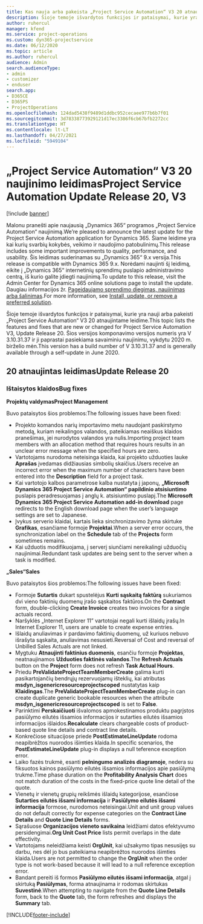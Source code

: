 ```yaml
---
title: Kas nauja arba pakeista „Project Service Automation“ V3 20 atnaujintame leidime
description: Šioje temoje išvardytos funkcijos ir pataisymai, kurie yra pasiekiami „Project Service Automation“ V3 20 naujinimo leidime
author: ruhercul
manager: kfend
ms.service: project-operations
ms.custom: dyn365-projectservice
ms.date: 06/12/2020
ms.topic: article
ms.author: ruhercul
audience: Admin
search.audienceType:
- admin
- customizer
- enduser
search.app:
- D365CE
- D365PS
- ProjectOperations
ms.openlocfilehash: 124dad5438f9489d1ddbc952cecaee977b6b7f01
ms.sourcegitcommit: 3d78338773929121d17ec3386f6cb67bfb2272cc
ms.translationtype: HT
ms.contentlocale: lt-LT
ms.lasthandoff: 04/27/2021
ms.locfileid: "5949104"
---
```

# <a name="project-service-automation-update-release-20-v3"></a><span data-ttu-id="0371c-103">„Project Service Automation“ V3 20 naujinimo leidimas</span><span class="sxs-lookup"><span data-stu-id="0371c-103">Project Service Automation Update Release 20, V3</span></span>

[!include [banner](../includes/psa-now-project-operations.md)]

<span data-ttu-id="0371c-104">Malonu pranešti apie naujausią „Dynamics 365“ programos „Project Service Automation“ naujinimą.</span><span class="sxs-lookup"><span data-stu-id="0371c-104">We’re pleased to announce the latest update for the Project Service Automation application for Dynamics 365.</span></span> <span data-ttu-id="0371c-105">Šiame leidime yra kai kurių svarbių kokybės, veikimo ir naudojimo patobulinimų.</span><span class="sxs-lookup"><span data-stu-id="0371c-105">This release includes some important improvements to quality, performance, and usability.</span></span> <span data-ttu-id="0371c-106">Šis leidimas suderinamas su „Dynamics 365“ 9.x versija.</span><span class="sxs-lookup"><span data-stu-id="0371c-106">This release is compatible with Dynamics 365 9.x.</span></span> <span data-ttu-id="0371c-107">Norėdami naujinti šį leidimą, eikite į „Dynamics 365“ internetinių sprendimų puslapio administravimo centrą, iš kurio galite įdiegti naujinimą.</span><span class="sxs-lookup"><span data-stu-id="0371c-107">To update to this release, visit the Admin Center for Dynamics 365 online solutions page to install the update.</span></span> <span data-ttu-id="0371c-108">Daugiau informacijos žr. [Pageidaujamo sprendimo diegimas, naujinimas arba šalinimas](/power-platform/admin/install-remove-preferred-solution).</span><span class="sxs-lookup"><span data-stu-id="0371c-108">For more information, see [Install, update, or remove a preferred solution](/power-platform/admin/install-remove-preferred-solution).</span></span>

<span data-ttu-id="0371c-109">Šioje temoje išvardytos funkcijos ir pataisymai, kurie yra nauji arba pakeisti „Project Service Automation“ V3 20 atnaujintame leidime.</span><span class="sxs-lookup"><span data-stu-id="0371c-109">This topic lists the features and fixes that are new or changed for Project Service Automation V3, Update Release 20.</span></span> <span data-ttu-id="0371c-110">Šios versijos komponavimo versijos numeris yra V 3.10.31.37 ir ji paprastai pasiekiama savaiminiu naujinimu, vykdytu 2020 m. birželio mėn.</span><span class="sxs-lookup"><span data-stu-id="0371c-110">This version has a build number of V 3.10.31.37 and is generally available through a self-update in June 2020.</span></span>

## <a name="update-release-20"></a><span data-ttu-id="0371c-111">20 atnaujintas leidimas</span><span class="sxs-lookup"><span data-stu-id="0371c-111">Update Release 20</span></span>

### <a name="bug-fixes"></a><span data-ttu-id="0371c-112">Ištaisytos klaidos</span><span class="sxs-lookup"><span data-stu-id="0371c-112">Bug fixes</span></span>

<span data-ttu-id="0371c-113">**Projektų valdymas**</span><span class="sxs-lookup"><span data-stu-id="0371c-113">**Project Management**</span></span>

<span data-ttu-id="0371c-114">Buvo pataisytos šios problemos:</span><span class="sxs-lookup"><span data-stu-id="0371c-114">The following issues have been fixed:</span></span>

- <span data-ttu-id="0371c-115">Projekto komandos narių importavimo metu naudojant paskirstymo metodą, kuriam reikalingos valandos, pateikiamas neaiškus klaidos pranešimas, jei nurodytos valandos yra nulis.</span><span class="sxs-lookup"><span data-stu-id="0371c-115">Importing project team members with an allocation method that requires hours results in an unclear error message when the specified hours are zero.</span></span>
- <span data-ttu-id="0371c-116">Vartotojams nurodoma neteisinga klaida, kai projekto užduoties lauke **Aprašas** įvedamas didžiausias simbolių skaičius.</span><span class="sxs-lookup"><span data-stu-id="0371c-116">Users receive an incorrect error when the maximum number of characters have been entered into the **Description** field for a project task.</span></span>
- <span data-ttu-id="0371c-117">Kai vartotojo kalbos parametrose kalba nustatyta į japonų, **„Microsoft Dynamics 365 Project Service Automation“ papildinio atsisiuntimo** puslapis peradresuojamas į anglų k. atsisiuntimo puslapį.</span><span class="sxs-lookup"><span data-stu-id="0371c-117">The **Microsoft Dynamics 365 Project Service Automation add-in download** page redirects to the English download page when the user’s language settings are set to Japanese.</span></span>
- <span data-ttu-id="0371c-118">Įvykus serverio klaidai, kartais lieka sinchronizavimo žyma skirtuke **Grafikas**, esančiame formoje **Projektai**.</span><span class="sxs-lookup"><span data-stu-id="0371c-118">When a server error occurs, the synchronization label on the **Schedule** tab of the **Projects** form sometimes remains.</span></span>
- <span data-ttu-id="0371c-119">Kai užduotis modifikuojama, į serverį siunčiami nereikalingi užduočių naujinimai.</span><span class="sxs-lookup"><span data-stu-id="0371c-119">Redundant task updates are being sent to the server when a task is modified.</span></span>

<span data-ttu-id="0371c-120">**„Sales“**</span><span class="sxs-lookup"><span data-stu-id="0371c-120">**Sales**</span></span>

<span data-ttu-id="0371c-121">Buvo pataisytos šios problemos:</span><span class="sxs-lookup"><span data-stu-id="0371c-121">The following issues have been fixed:</span></span>

- <span data-ttu-id="0371c-122">Formoje **Sutartis** dukart spustelėjus **Kurti sąskaitą faktūrą** sukuriamos dvi vieno faktinių duomenų įrašo sąskaitos faktūros.</span><span class="sxs-lookup"><span data-stu-id="0371c-122">On the **Contract** form, double-clicking **Create Invoice** creates two invoices for a single actuals record.</span></span>
- <span data-ttu-id="0371c-123">Naršyklės „Internet Explorer 11” vartotojai negali kurti išlaidų įrašų.</span><span class="sxs-lookup"><span data-stu-id="0371c-123">In Internet Explorer 11, users are unable to create expense entries.</span></span>
- <span data-ttu-id="0371c-124">Išlaidų anuliavimas ir pardavimo faktinių duomenų, už kuriuos nebuvo išrašyta sąskaita, anuliavimas nesusieti.</span><span class="sxs-lookup"><span data-stu-id="0371c-124">Reversal of Cost and reversal of Unbilled Sales Actuals are not linked.</span></span>
- <span data-ttu-id="0371c-125">Mygtuku **Atnaujinti faktinius duomenis**, esančiu formoje **Projektas**, neatnaujinamos **Užduoties faktinės valandos**.</span><span class="sxs-lookup"><span data-stu-id="0371c-125">The **Refresh Actuals** button on the **Project** form does not refresh **Task Actual Hours**.</span></span>
- <span data-ttu-id="0371c-126">Priedu **PreValidateProjectTeamMemberCreate** galima kurti pasikartojančių bendrųjų rezervuojamų išteklių, kai atributas **msdyn_isgenericresourceprojectscoped** nustatytas kaip **Klaidingas**.</span><span class="sxs-lookup"><span data-stu-id="0371c-126">The **PreValidateProjectTeamMemberCreate** plug-in can create duplicate generic bookable resources when the attribute **msdyn_isgenericresourceprojectscoped** is set to **False**.</span></span>
- <span data-ttu-id="0371c-127">Parinktimi **Perskaičiuoti** išvalomos apmokestinamos produktu pagrįstos pasiūlymo eilutės išsamios informacijos ir sutarties eilutės išsamios informacijos išlaidos.</span><span class="sxs-lookup"><span data-stu-id="0371c-127">**Recalculate** clears chargeable costs of product-based quote line details and contract line details.</span></span>
- <span data-ttu-id="0371c-128">Konkrečiose situacijose priede **PostEstimateLineUpdate** rodoma neapibrėžtos nuorodos išimties klaida.</span><span class="sxs-lookup"><span data-stu-id="0371c-128">In specific scenarios, the **PostEstimateLineUpdate** plug-in displays a null teference exception error.</span></span>
- <span data-ttu-id="0371c-129">Laiko fazės trukmė, esanti **pelningumo analizės diagramoje**, nedera su fiksuotos kainos pasiūlymo eilutės išsamios informacijos apie pasiūlymą trukme.</span><span class="sxs-lookup"><span data-stu-id="0371c-129">Time phase duration on the **Profitability Analysis Chart** does not match duration of the costs in the fixed-price quote line detail of the quote.</span></span>
- <span data-ttu-id="0371c-130">Vienetų ir vienetų grupių reikšmės išlaidų kategorijose, esančiose **Sutarties eilutės išsami informacija** ir **Pasiūlymo eilutės išsami informacija** formose, nurodomos neteisingai.</span><span class="sxs-lookup"><span data-stu-id="0371c-130">Unit and unit group values do not default correctly for expense categories on the **Contract Line Details** and **Quote Line Details** forms.</span></span>
- <span data-ttu-id="0371c-131">Sąrašuose **Organizacijos vieneto savikaina** leidžiami datos efektyvumo persidengimai.</span><span class="sxs-lookup"><span data-stu-id="0371c-131">**Org Unit Cost Price** lists permit overlaps in the date effectivity.</span></span>
- <span data-ttu-id="0371c-132">Vartotojams neleidžiama keisti **OrgUnit**, kai užsakymo tipas nesusijęs su darbu, nes dėl jo bus pateikiama neapibrėžtos nuorodos išimties klaida.</span><span class="sxs-lookup"><span data-stu-id="0371c-132">Users are not permitted to change the **OrgUnit** when the order type is not work-based because it will lead to a null reference exception error.</span></span>
- <span data-ttu-id="0371c-133">Bandant pereiti iš formos **Pasiūlymo eilutės išsami informacija**, atgal į skirtuką **Pasiūlymas**, forma atnaujinama ir rodomas skirtukas **Suvestinė**.</span><span class="sxs-lookup"><span data-stu-id="0371c-133">When attempting to navigate from the **Quote Line Details** form, back to the **Quote** tab, the form refreshes and displays the **Summary** tab.</span></span>


[!INCLUDE[footer-include](../includes/footer-banner.md)]
